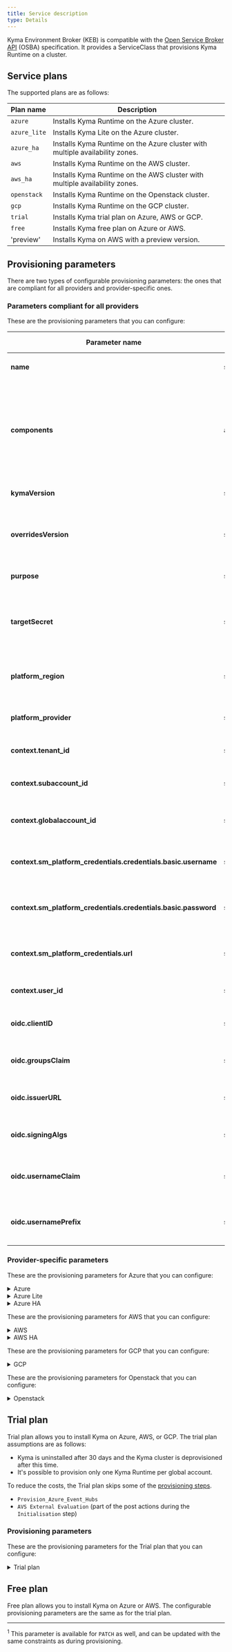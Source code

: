 ```yaml
---
title: Service description
type: Details
---
```


Kyma Environment Broker (KEB) is compatible with the [Open Service Broker API](https://www.openservicebrokerapi.org/) (OSBA) specification. It provides a ServiceClass that provisions Kyma Runtime on a cluster.

## Service plans

The supported plans are as follows:

| Plan name | Description |
|-----------|-------------|
| `azure` | Installs Kyma Runtime on the Azure cluster. |
| `azure_lite` | Installs Kyma Lite on the Azure cluster. |
| `azure_ha` | Installs Kyma Runtime on the Azure cluster with multiple availability zones. |
| `aws` | Installs Kyma Runtime on the AWS cluster. |
| `aws_ha` | Installs Kyma Runtime on the AWS cluster with multiple availability zones. |
| `openstack` | Installs Kyma Runtime on the Openstack cluster. |
| `gcp` | Installs Kyma Runtime on the GCP cluster. |
| `trial` | Installs Kyma trial plan on Azure, AWS or GCP. |
| `free` | Installs Kyma free plan on Azure or AWS. |
| 'preview' | Installs Kyma on AWS with a preview version. |

## Provisioning parameters

There are two types of configurable provisioning parameters: the ones that are compliant for all providers and provider-specific ones.

### Parameters compliant for all providers

These are the provisioning parameters that you can configure:

| Parameter name | Type | Description | Required | Default value |
|----------------|-------|-------------|:----------:|---------------|
| **name** | string | Specifies the name of the cluster. | Yes | None |
| **components** | array | Defines optional components that are installed in a Kyma Runtime. The possible values are `kiali` and `tracing`. | No | [] |
| **kymaVersion** | string | Provides a Kyma version on demand. | No | None |
| **overridesVersion** | string | Provides an overrides version for a specific Kyma version. | No | None |
| **purpose** | string | Provides a purpose for an SKR. | No | None |
| **targetSecret** | string | Provides the name of the Secret that contains hyperscaler's credentials for an SKR. | No | None |
| **platform_region** | string | Defines the platform region that is sent in the request path. | No | None |
| **platform_provider** | string | Defines the platform provider for an SKR. | No | None |
| **context.tenant_id** | string | Provides a tenant ID for an SKR. | No | None |
| **context.subaccount_id** | string | Provides a subaccount ID for an SKR. | No | None |
| **context.globalaccount_id** | string | Provides a global account ID for an SKR. | No | None |
| **context.sm_platform_credentials.credentials.basic.username** | string | Provides the Service Manager username for an SKR. | No | None |
| **context.sm_platform_credentials.credentials.basic.password** | string | Provides the Service Manager password for an SKR. | No | None |
| **context.sm_platform_credentials.url** | string | Provides the Service Manager URL for an SKR. | No | None |
| **context.user_id** | string | Provides a user ID for an SKR. | No | None |
| **oidc.clientID** | string | Provides an OIDC client ID for an SKR. | No | None |
| **oidc.groupsClaim** | string | Provides an OIDC groups claim for an SKR. | No | `groups` |
| **oidc.issuerURL** | string | Provides an OIDC issuer URL for an SKR. | No | None |
| **oidc.signingAlgs** | string | Provides the OIDC signing algorithms for an SKR. | No | `RS256` |
| **oidc.usernameClaim** | string | Provides an OIDC username claim for an SKR. | No | `email` |
| **oidc.usernamePrefix** | string | Provides an OIDC username prefix for an SKR. | No | None |

### Provider-specific parameters

These are the provisioning parameters for Azure that you can configure:

<div tabs name="azure-plans" group="azure-plans">
  <details>
  <summary label="azure-plan">
  Azure
  </summary>
     
| Parameter name | Type | Description | Required | Default value |
| ---------------|-------|-------------|:----------:|---------------|
| **machineType** | string | Specifies the provider-specific virtual machine type. | No | `Standard_D8_v3` |
| **volumeSizeGb** | int | Specifies the size of the root volume. | No | `50` |
| **region** | string | Defines the cluster region. | No | `westeurope` |
| **zones** | string | Defines the list of zones in which Runtime Provisioner creates a cluster. | No | `["1"]` |
| **autoScalerMin[<sup>1</sup>](#update)** | int | Specifies the minimum number of virtual machines to create. | No | `2` |
| **autoScalerMax[<sup>1</sup>](#update)** | int | Specifies the maximum number of virtual machines to create, up to `40` allowed. | No | `10` |
| **maxSurge[<sup>1</sup>](#update)** | int | Specifies the maximum number of virtual machines that are created during an update. | No | `4` |
| **maxUnavailable[<sup>1</sup>](#update)** | int | Specifies the maximum number of VMs that can be unavailable during an update. | No | `1` |

  </details>
  <details>
  <summary label="azure-lite-plan">
  Azure Lite
  </summary>
    
| Parameter name | Type | Description | Required | Default value |
| ---------------|-------|-------------|:----------:|---------------|
| **machineType** | string | Specifies the provider-specific virtual machine type. | No | `Standard_D4_v3` |
| **volumeSizeGb** | int | Specifies the size of the root volume. | No | `50` |
| **region** | string | Defines the cluster region. | No | `westeurope` |
| **zones** | string | Defines the list of zones in which Runtime Provisioner creates a cluster. | No | `["1"]` |
| **autoScalerMin[<sup>1</sup>](#update)** | int | Specifies the minimum number of virtual machines to create. | No | `3` |
| **autoScalerMax[<sup>1</sup>](#update)** | int | Specifies the maximum number of virtual machines to create. | No | `4` |
| **maxSurge[<sup>1</sup>](#update)** | int | Specifies the maximum number of virtual machines that are created during an update. | No | `4` |
| **maxUnavailable[<sup>1</sup>](#update)** | int | Specifies the maximum number of VMs that can be unavailable during an update. | No | `1` |

 </details>

  <details>
  <summary label="azure-lite-plan">
  Azure HA
  </summary>

| Parameter name | Type | Description | Required | Default value |
| ---------------|-------|-------------|:----------:|---------------|
| **machineType** | string | Specifies the provider-specific virtual machine type. | No | `Standard_D4_v3` |
| **volumeSizeGb** | int | Specifies the size of the root volume. | No | `50` |
| **region** | string | Defines the cluster region. | No | `westeurope` |
| **zones** | string | Defines the list of zones in which Runtime Provisioner creates a cluster. | No | `["1"]` |
| **autoScalerMin[<sup>1</sup>](#update)** | int | Specifies the minimum number of virtual machines to create. | No | `3` |
| **autoScalerMax[<sup>1</sup>](#update)** | int | Specifies the maximum number of virtual machines to create, up to `40` allowed. | No | `10` |
| **maxSurge[<sup>1</sup>](#update)** | int | Specifies the maximum number of virtual machines that are created during an update. | No | `4` |
| **maxUnavailable[<sup>1</sup>](#update)** | int | Specifies the maximum number of virtual machines that can be unavailable during an update. | No | `1` |
| **zonesCount** | int | Specifies the number of availability zones for an SKR. | No | `2` |

 </details>
 </div>

These are the provisioning parameters for AWS that you can configure:
<div tabs name="aws-plans" group="aws-plans">
  <details>
  <summary label="aws-plan">
  AWS
  </summary>

| Parameter name | Type | Description | Required | Default value |
| ---------------|-------|-------------|:----------:|---------------|
| **machineType** | string | Specifies the provider-specific virtual machine type. | No | `m5.2xlarge` |
| **volumeSizeGb** | int | Specifies the size of the root volume. | No | `50` |
| **region** | string | Defines the cluster region. | No | `westeurope` |
| **zones** | string | Defines the list of zones in which Runtime Provisioner creates a cluster. | No | `["1"]` |
| **autoScalerMin[<sup>1</sup>](#update)** | int | Specifies the minimum number of virtual machines to create. | No | `3` |
| **autoScalerMax[<sup>1</sup>](#update)** | int | Specifies the maximum number of virtual machines to create, up to `40` allowed. | No | `10` |
| **maxSurge[<sup>1</sup>](#update)** | int | Specifies the maximum number of virtual machines that are created during an update. | No | `4` |
| **maxUnavailable[<sup>1</sup>](#update)** | int | Specifies the maximum number of virtual machines that can be unavailable during an update. | No | `1` |

  </details>
  <details>
  <summary label="aws-ha-plan">
  AWS HA
  </summary>

| Parameter name | Type | Description | Required | Default value |
| ---------------|-------|-------------|:----------:|---------------|
| **machineType** | string | Specifies the provider-specific virtual machine type. | No | `m5d.xlarge` |
| **volumeSizeGb** | int | Specifies the size of the root volume. | No | `50` |
| **region** | string | Defines the cluster region. | No | `westeurope` |
| **zones** | string | Defines the list of zones in which Runtime Provisioner creates a cluster. | No | `["1"]` |
| **autoScalerMin[<sup>1</sup>](#update)** | int | Specifies the minimum number of virtual machines to create. | No | `4` |
| **autoScalerMax[<sup>1</sup>](#update)** | int | Specifies the maximum number of virtual machines to create, up to `40` allowed. | No | `10` |
| **maxSurge[<sup>1</sup>](#update)** | int | Specifies the maximum number of virtual machines that are created during an update. | No | `4` |
| **maxUnavailable[<sup>1</sup>](#update)** | int | Specifies the maximum number of virtual machines that can be unavailable during an update. | No | `1` |
| **zonesCount** | int | Specifies the number of availability zones for an SKR. | No | `2` |


 </details>
 </div>

These are the provisioning parameters for GCP that you can configure:
  
<div tabs name="gcp-plans" group="gcp-plans">
  <details>
  <summary label="gcp-plan">
  GCP
  </summary>
    
| Parameter name | Type | Description | Required | Default value |
| ---------------|-------|-------------|:----------:|---------------|
| **machineType** | string | Specifies the provider-specific virtual machine type. | No | `n1-standard-4` |
| **volumeSizeGb** | int | Specifies the size of the root volume. | No | `30` |
| **region** | string | Defines the cluster region. | No | `europe-west4` |
| **zones** | string | Defines the list of zones in which Runtime Provisioner creates a cluster. | No | `["a"]` |
| **autoScalerMin[<sup>1</sup>](#update)** | int | Specifies the minimum number of virtual machines to create. | No | `3` |
| **autoScalerMax[<sup>1</sup>](#update)** | int | Specifies the maximum number of virtual machines to create. | No | `4` |
| **maxSurge[<sup>1</sup>](#update)** | int | Specifies the maximum number of virtual machines that are created during an update. | No | `4` |
| **maxUnavailable[<sup>1</sup>](#update)** | int | Specifies the maximum number of VMs that can be unavailable during an update. | No | `1` |
 
 </details>
 </div>

These are the provisioning parameters for Openstack that you can configure:

<div tabs name="openstack-plans" group="openstack-plans">
  <details>
  <summary label="openstack-plan">
  Openstack
  </summary>

| Parameter name | Type | Description | Required | Default value |
| ---------------|-------|-------------|:----------:|---------------|
| **machineType** | string | Specifies the provider-specific virtual machine type. | No | `m2.xlarge` |
| **volumeSizeGb** | int | Specifies the size of the root volume. | No | `30` |
| **region** | string | Defines the cluster region. | No | `europe-west4` |
| **zones** | string | Defines the list of zones in which Runtime Provisioner creates a cluster. | No | `["a"]` |
| **autoScalerMin[<sup>1</sup>](#update)** | int | Specifies the minimum number of virtual machines to create. | No | `2` |
| **autoScalerMax[<sup>1</sup>](#update)** | int | Specifies the maximum number of virtual machines to create. | No | `10` |
| **maxSurge[<sup>1</sup>](#update)** | int | Specifies the maximum number of virtual machines that are created during an update. | No | `4` |
| **maxUnavailable[<sup>1</sup>](#update)** | int | Specifies the maximum number of virtual machines that can be unavailable during an update. | No | `1` |

 </details>
 </div>

     
## Trial plan

Trial plan allows you to install Kyma on Azure, AWS, or GCP. The trial plan assumptions are as follows:
- Kyma is uninstalled after 30 days and the Kyma cluster is deprovisioned after this time.
- It's possible to provision only one Kyma Runtime per global account.

To reduce the costs, the Trial plan skips some of the [provisioning steps](./03-03-runtime-operations.md#provisioning).
- `Provision_Azure_Event_Hubs`
- `AVS External Evaluation` (part of the post actions during the `Initialisation` step)

### Provisioning parameters

These are the provisioning parameters for the Trial plan that you can configure:
  
<div tabs name="trial-plan" group="trial-plan">
  <details>
  <summary label="trial-plan">
  Trial plan
  </summary>
    
| Parameter name | Type | Description | Required | Possible values| Default value |  
| ---------------|-------|-------------|----------|---------------|---------------|  
| **name** | string | Specifies the name of the Kyma Runtime. | Yes | Any string| None |  
| **region** | string | Defines the cluster region. | No | `europe`,`us`, `asia` | Calculated from the platform region |  
| **provider** | string | Specifies the cloud provider used during provisioning. | No | `Azure`, `AWS`, `GCP` | `Azure` |
| **context.active** | string | Specifies if the SKR should be suspended or unsuspended. | `true`, `false` | None | 

The **region** parameter is optional. If not specified, the region is calculated from platform region specified in this path:
```shell
/oauth/{platform-region}/v2/service_instances/{instance_id}
```
The mapping between the platform region and the provider region (Azure, AWS or GCP) is defined in the configuration file in the **APP_TRIAL_REGION_MAPPING_FILE_PATH** environment variable. If the platform region is not defined, the default value is `europe`.

 </details>
 </div>

## Free plan

Free plan allows you to install Kyma on Azure or AWS. The configurable provisioning parameters are the same as for the trial plan.

___


<a name="update"><sup>1</sup> This parameter is available for `PATCH` as well, and can be updated with the same constraints as during provisioning.</a>

